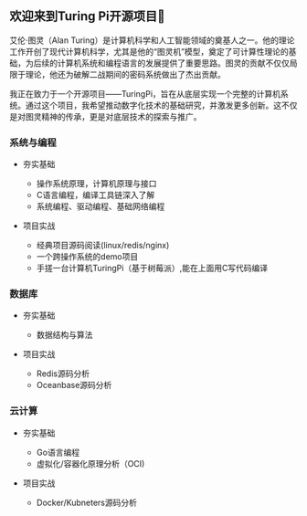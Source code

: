 ## 欢迎来到Turing Pi开源项目👋

艾伦·图灵（Alan Turing）是计算机科学和人工智能领域的奠基人之一。他的理论工作开创了现代计算机科学，尤其是他的“图灵机”模型，奠定了可计算性理论的基础，为后续的计算机系统和编程语言的发展提供了重要思路。图灵的贡献不仅仅局限于理论，他还为破解二战期间的密码系统做出了杰出贡献。

我正在致力于一个开源项目——TuringPi，旨在从底层实现一个完整的计算机系统。通过这个项目，我希望推动数字化技术的基础研究，并激发更多创新。这不仅是对图灵精神的传承，更是对底层技术的探索与推广。


### 系统与编程
- 夯实基础
  - 操作系统原理，计算机原理与接口
  - C语言编程，编译工具链深入了解
  - 系统编程、驱动编程、基础网络编程

- 项目实战
  - 经典项目源码阅读(linux/redis/nginx)
  - 一个跨操作系统的demo项目
  - 手搓一台计算机TuringPi（基于树莓派）,能在上面用C写代码编译

### 数据库
- 夯实基础
  - 数据结构与算法

- 项目实战
  - Redis源码分析
  - Oceanbase源码分析

### 云计算
- 夯实基础
  - Go语言编程
  - 虚拟化/容器化原理分析（OCI)

- 项目实战
  - Docker/Kubneters源码分析
